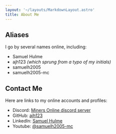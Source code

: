 ```yaml
---
layout: '~/layouts/MarkdownLayout.astro'
title: About Me
---
```



## Aliases

I go by several names online, including:
- Samuel Hulme
- ajh123 *(which sprung from a typo of my initials)*
- samuelh2005
- samuelh2005-mc

## Contact Me

Here are links to my online accounts and profiles:

- Discord: [Miners Online discord server](https://discord.gg/MMwxg32)
- GitHub: [ajh123](https://github.com/ajh123)
- LinkedIn: [Samuel Hulme](https://www.linkedin.com/in/samuel-hulme-123456789/)
- Youtube: [@samuelh2005-mc](https://www.youtube.com/channel/UC5ZPyhfbqKT96EmYzANku7Q)